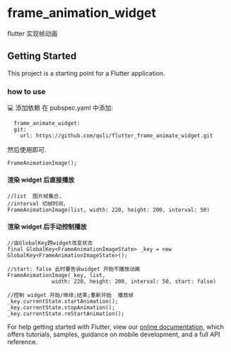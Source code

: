 # frame_animation_widget

flutter 实现帧动画

## Getting Started

This project is a starting point for a Flutter application.

### how to use

💻 添加依赖
在 pubspec.yaml 中添加:

```
  frame_animate_widget:
  git:
    url: https://github.com/qoli/flutter_frame_animate_widget.git
```

然后使用即可.

```
FrameAnimationImage();
```

#### 渲染 widget 后直接播放

```
//list  图片帧集合，
//interval 切帧时间，
FrameAnimationImage(list, width: 220, height: 200, interval: 50)

```

#### 渲染 widget 后手动控制播放

```
//由GlobalKey跨widget改变状态
final GlobalKey<FrameAnimationImageState> _key = new GlobalKey<FrameAnimationImageState>();

//start: false 此时要告诉widget 开始不播放动画
FrameAnimationImage(_key, list,
              width: 220, height: 200, interval: 50, start: false)

//控制 widget 开始/继续;结束;重新开始  播放帧
_key.currentState.startAnimation();
_key.currentState.stopAnimation();
_key.currentState.reStartAnimation();

```

For help getting started with Flutter, view our
[online documentation](https://github.com/rd-wang/flutter_frame_animate_widget), which offers tutorials,
samples, guidance on mobile development, and a full API reference.
